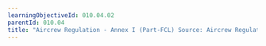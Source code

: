 ```yaml
---
learningObjectiveId: 010.04.02
parentId: 010.04
title: "Aircrew Regulation - Annex I (Part-FCL) Source: Aircrew Regulation"
---
```



